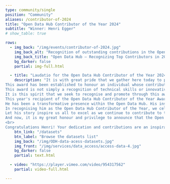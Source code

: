 ```yaml
---
type: community/single
position: "Community"
aliases: /contributor-of-2024
title: "Open Data Hub Contributor of the Year 2024"
subtitle: "Winner: Henri Egger"
# show_table: true

rows:
  - img_back: "/img/events/contributor-of-2024.jpg"
    img_back_alt: "Recognition of outstanding contributions in the Open Data Hub community for 2024."
    img_back_title: "Open Data Hub – Recognizing Top Contributors in 2024"
    bg_darker: false
    partial: img-full.html

  - title: "Laudatio for the Open Data Hub Contributor of the Year 2024"
    description: "It is with great pride that we gather here today to present the first “Open Data Hub Contributor of the Year” Award. <br>
This award has been established to honour an individual whose contributions have significantly advanced the goals and impact of the Open Data Hub.<br>
This award is not simply a recognition of technical skills or innovative ideas; it is a celebration of the spirit of collaboration, the drive for excellence and the commitment to fostering a vibrant and supportive community around our shared vision.<br>
It is this spirit that we seek to recognise and promote through this award, encouraging others to follow in the footsteps of those who exemplify these values.<br>
This year's recipient of the Open Data Hub Contributor of the Year Award is someone who embodies the very essence of what this recognition stands for. Despite his youth, he has become an inspiration within our community, proving that intellect and dedication know no age limits when it comes to making impactful contributions.<br>
He has been a transformative presence within the Open Data Hub. His insightful suggestions and proactive engagement have not only driven numerous improvements, but also fostered a culture of thoughtful innovation and collaboration.<br>
In recognising him as the Open Data Hub Contributor of the Year, we celebrate not only his individual achievements, but also the immense potential of our community. He is a testament to the fact that each of us, regardless of age or background, can have a significant impact on shaping the future of open data and digital innovation.<br>
Let his story inspire us all to excel as we continue to contribute to the development of the Open Data Hub.<br>
And now, it is my great honour and privilege to announce that the Open Data Hub Contributor of the Year 2024 is… Henri Egger.<br>
<br>
Congratulations Henri! Your dedication and contributions are an inspiration to us all."
    btn_link: "/datasets"
    btn_label: "Browse the datasets list"
    img_back: "/img/ODH-data-acess-datasets.jpg"
    img_front: "/img/services/data_access/access-data-4.jpg"
    bg_darker: false
    partial: text.html

  - video: "https://player.vimeo.com/video/954317562"
    partial: video-full.html

---
```

